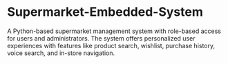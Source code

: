# Supermarket-Embedded-System
A Python-based supermarket management system with role-based access for users and administrators. The system offers personalized user experiences with features like product search, wishlist, purchase history, voice search, and in-store navigation. 
